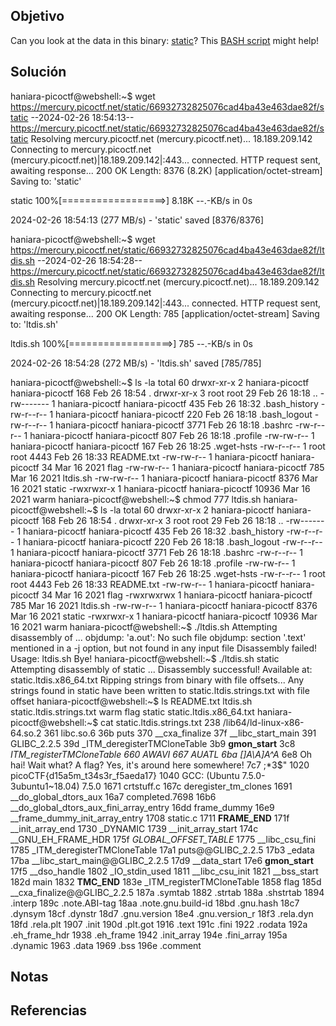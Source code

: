 ## Objetivo
Can you look at the data in this binary: [static](https://mercury.picoctf.net/static/66932732825076cad4ba43e463dae82f/static)? This [BASH script](https://mercury.picoctf.net/static/66932732825076cad4ba43e463dae82f/ltdis.sh) might help!
## Solución
haniara-picoctf@webshell:~$ wget https://mercury.picoctf.net/static/66932732825076cad4ba43e463dae82f/static
--2024-02-26 18:54:13--  https://mercury.picoctf.net/static/66932732825076cad4ba43e463dae82f/static
Resolving mercury.picoctf.net (mercury.picoctf.net)... 18.189.209.142
Connecting to mercury.picoctf.net (mercury.picoctf.net)|18.189.209.142|:443... connected.
HTTP request sent, awaiting response... 200 OK
Length: 8376 (8.2K) [application/octet-stream]
Saving to: 'static'

static              100%[==================>]   8.18K  --.-KB/s    in 0s      

2024-02-26 18:54:13 (277 MB/s) - 'static' saved [8376/8376]

haniara-picoctf@webshell:~$ wget https://mercury.picoctf.net/static/66932732825076cad4ba43e463dae82f/ltdis.sh
--2024-02-26 18:54:28--  https://mercury.picoctf.net/static/66932732825076cad4ba43e463dae82f/ltdis.sh
Resolving mercury.picoctf.net (mercury.picoctf.net)... 18.189.209.142
Connecting to mercury.picoctf.net (mercury.picoctf.net)|18.189.209.142|:443... connected.
HTTP request sent, awaiting response... 200 OK
Length: 785 [application/octet-stream]
Saving to: 'ltdis.sh'

ltdis.sh            100%[==================>]     785  --.-KB/s    in 0s      

2024-02-26 18:54:28 (272 MB/s) - 'ltdis.sh' saved [785/785]

haniara-picoctf@webshell:~$ ls -la
total 60
drwxr-xr-x 2 haniara-picoctf haniara-picoctf   168 Feb 26 18:54 .
drwxr-xr-x 3 root            root               29 Feb 26 18:18 ..
-rw------- 1 haniara-picoctf haniara-picoctf   435 Feb 26 18:32 .bash_history
-rw-r--r-- 1 haniara-picoctf haniara-picoctf   220 Feb 26 18:18 .bash_logout
-rw-r--r-- 1 haniara-picoctf haniara-picoctf  3771 Feb 26 18:18 .bashrc
-rw-r--r-- 1 haniara-picoctf haniara-picoctf   807 Feb 26 18:18 .profile
-rw-rw-r-- 1 haniara-picoctf haniara-picoctf   167 Feb 26 18:25 .wget-hsts
-rw-r--r-- 1 root            root             4443 Feb 26 18:33 README.txt
-rw-rw-r-- 1 haniara-picoctf haniara-picoctf    34 Mar 16  2021 flag
-rw-rw-r-- 1 haniara-picoctf haniara-picoctf   785 Mar 16  2021 ltdis.sh
-rw-rw-r-- 1 haniara-picoctf haniara-picoctf  8376 Mar 16  2021 static
-rwxrwxr-x 1 haniara-picoctf haniara-picoctf 10936 Mar 16  2021 warm
haniara-picoctf@webshell:~$ chmod 777 ltdis.sh 
haniara-picoctf@webshell:~$ ls -la
total 60
drwxr-xr-x 2 haniara-picoctf haniara-picoctf   168 Feb 26 18:54 .
drwxr-xr-x 3 root            root               29 Feb 26 18:18 ..
-rw------- 1 haniara-picoctf haniara-picoctf   435 Feb 26 18:32 .bash_history
-rw-r--r-- 1 haniara-picoctf haniara-picoctf   220 Feb 26 18:18 .bash_logout
-rw-r--r-- 1 haniara-picoctf haniara-picoctf  3771 Feb 26 18:18 .bashrc
-rw-r--r-- 1 haniara-picoctf haniara-picoctf   807 Feb 26 18:18 .profile
-rw-rw-r-- 1 haniara-picoctf haniara-picoctf   167 Feb 26 18:25 .wget-hsts
-rw-r--r-- 1 root            root             4443 Feb 26 18:33 README.txt
-rw-rw-r-- 1 haniara-picoctf haniara-picoctf    34 Mar 16  2021 flag
-rwxrwxrwx 1 haniara-picoctf haniara-picoctf   785 Mar 16  2021 ltdis.sh
-rw-rw-r-- 1 haniara-picoctf haniara-picoctf  8376 Mar 16  2021 static
-rwxrwxr-x 1 haniara-picoctf haniara-picoctf 10936 Mar 16  2021 warm
haniara-picoctf@webshell:~$ ./ltdis.sh 
Attempting disassembly of  ...
objdump: 'a.out': No such file
objdump: section '.text' mentioned in a -j option, but not found in any input file
Disassembly failed!
Usage: ltdis.sh <program-file>
Bye!
haniara-picoctf@webshell:~$ ./ltdis.sh static 
Attempting disassembly of static ...
Disassembly successful! Available at: static.ltdis.x86_64.txt
Ripping strings from binary with file offsets...
Any strings found in static have been written to static.ltdis.strings.txt with file offset
haniara-picoctf@webshell:~$ ls
README.txt  ltdis.sh  static.ltdis.strings.txt  warm
flag        static    static.ltdis.x86_64.txt
haniara-picoctf@webshell:~$ cat static.ltdis.strings.txt 
    238 /lib64/ld-linux-x86-64.so.2
    361 libc.so.6
    36b puts
    370 __cxa_finalize
    37f __libc_start_main
    391 GLIBC_2.2.5
    39d _ITM_deregisterTMCloneTable
    3b9 __gmon_start__
    3c8 _ITM_registerTMCloneTable
    660 AWAVI
    667 AUATL
    6ba []A\A]A^A_
    6e8 Oh hai! Wait what? A flag? Yes, it's around here somewhere!
    7c7 ;*3$"
   1020 picoCTF{d15a5m_t34s3r_f5aeda17}
   1040 GCC: (Ubuntu 7.5.0-3ubuntu1~18.04) 7.5.0
   1671 crtstuff.c
   167c deregister_tm_clones
   1691 __do_global_dtors_aux
   16a7 completed.7698
   16b6 __do_global_dtors_aux_fini_array_entry
   16dd frame_dummy
   16e9 __frame_dummy_init_array_entry
   1708 static.c
   1711 __FRAME_END__
   171f __init_array_end
   1730 _DYNAMIC
   1739 __init_array_start
   174c __GNU_EH_FRAME_HDR
   175f _GLOBAL_OFFSET_TABLE_
   1775 __libc_csu_fini
   1785 _ITM_deregisterTMCloneTable
   17a1 puts@@GLIBC_2.2.5
   17b3 _edata
   17ba __libc_start_main@@GLIBC_2.2.5
   17d9 __data_start
   17e6 __gmon_start__
   17f5 __dso_handle
   1802 _IO_stdin_used
   1811 __libc_csu_init
   1821 __bss_start
   182d main
   1832 __TMC_END__
   183e _ITM_registerTMCloneTable
   1858 flag
   185d __cxa_finalize@@GLIBC_2.2.5
   187a .symtab
   1882 .strtab
   188a .shstrtab
   1894 .interp
   189c .note.ABI-tag
   18aa .note.gnu.build-id
   18bd .gnu.hash
   18c7 .dynsym
   18cf .dynstr
   18d7 .gnu.version
   18e4 .gnu.version_r
   18f3 .rela.dyn
   18fd .rela.plt
   1907 .init
   190d .plt.got
   1916 .text
   191c .fini
   1922 .rodata
   192a .eh_frame_hdr
   1938 .eh_frame
   1942 .init_array
   194e .fini_array
   195a .dynamic
   1963 .data
   1969 .bss
   196e .comment

## Notas

## Referencias
